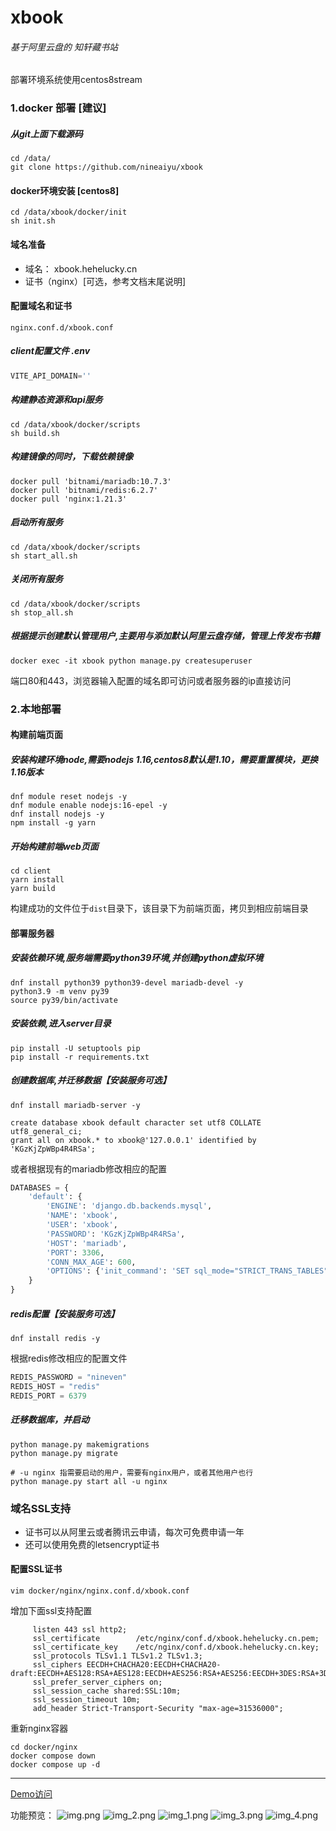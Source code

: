 # xbook
###### 基于阿里云盘的 知轩藏书站


部署环境系统使用centos8stream
### 1.docker 部署 [建议]

##### 从git上面下载源码
```
cd /data/
git clone https://github.com/nineaiyu/xbook
```

#### docker环境安装 [centos8]
```
cd /data/xbook/docker/init
sh init.sh
```
#### 域名准备
- 域名： xbook.hehelucky.cn
- 证书（nginx）[可选，参考文档末尾说明]

#### 配置域名和证书
```shell script
nginx.conf.d/xbook.conf
```


##### client配置文件 .env
```javascript
VITE_API_DOMAIN=''
```

#####  构建静态资源和api服务
```
cd /data/xbook/docker/scripts
sh build.sh
```
##### 构建镜像的同时，下载依赖镜像
```shell
docker pull 'bitnami/mariadb:10.7.3'
docker pull 'bitnami/redis:6.2.7'
docker pull 'nginx:1.21.3'
```

#####  启动所有服务
```
cd /data/xbook/docker/scripts
sh start_all.sh
```

#####  关闭所有服务
```
cd /data/xbook/docker/scripts
sh stop_all.sh
```

##### 根据提示创建默认管理用户,主要用与添加默认阿里云盘存储，管理上传发布书籍
```shell
docker exec -it xbook python manage.py createsuperuser
```

端口80和443，浏览器输入配置的域名即可访问或者服务器的ip直接访问

### 2.本地部署
#### 构建前端页面
##### 安装构建环境node,需要nodejs 1.16,centos8默认是1.10，需要重置模块，更换1.16版本
```shell
dnf module reset nodejs -y
dnf module enable nodejs:16-epel -y
dnf install nodejs -y
npm install -g yarn
```

##### 开始构建前端web页面
```shell
cd client
yarn install
yarn build
```
构建成功的文件位于```dist```目录下，该目录下为前端页面，拷贝到相应前端目录

#### 部署服务器
##### 安装依赖环境,服务端需要python39环境,并创建python虚拟环境
```shell
dnf install python39 python39-devel mariadb-devel -y
python3.9 -m venv py39
source py39/bin/activate
```

##### 安装依赖,进入server目录
```shell
pip install -U setuptools pip
pip install -r requirements.txt
```

##### 创建数据库,并迁移数据【安装服务可选】
```shell
dnf install mariadb-server -y
```
```mariadb
create database xbook default character set utf8 COLLATE utf8_general_ci;
grant all on xbook.* to xbook@'127.0.0.1' identified by 'KGzKjZpWBp4R4RSa';
```
或者根据现有的mariadb修改相应的配置
```python
DATABASES = {
    'default': {
        'ENGINE': 'django.db.backends.mysql',
        'NAME': 'xbook',
        'USER': 'xbook',
        'PASSWORD': 'KGzKjZpWBp4R4RSa',
        'HOST': 'mariadb',
        'PORT': 3306,
        'CONN_MAX_AGE': 600,
        'OPTIONS': {'init_command': 'SET sql_mode="STRICT_TRANS_TABLES"', 'charset': 'utf8mb4'}
    }
}
```

##### redis配置【安装服务可选】
```shell
dnf install redis -y
```
根据redis修改相应的配置文件
```python
REDIS_PASSWORD = "nineven"
REDIS_HOST = "redis"
REDIS_PORT = 6379
```

##### 迁移数据库，并启动
```shell
python manage.py makemigrations
python manage.py migrate

# -u nginx 指需要启动的用户，需要有nginx用户，或者其他用户也行
python manage.py start all -u nginx 
```


### 域名SSL支持
- 证书可以从阿里云或者腾讯云申请，每次可免费申请一年
- 还可以使用免费的letsencrypt证书

#### 配置SSL证书
```shell
vim docker/nginx/nginx.conf.d/xbook.conf
```
增加下面ssl支持配置
```shell
     listen 443 ssl http2;
     ssl_certificate        /etc/nginx/conf.d/xbook.hehelucky.cn.pem;
     ssl_certificate_key    /etc/nginx/conf.d/xbook.hehelucky.cn.key;
     ssl_protocols TLSv1.1 TLSv1.2 TLSv1.3;
     ssl_ciphers EECDH+CHACHA20:EECDH+CHACHA20-draft:EECDH+AES128:RSA+AES128:EECDH+AES256:RSA+AES256:EECDH+3DES:RSA+3DES:!MD5;
     ssl_prefer_server_ciphers on;
     ssl_session_cache shared:SSL:10m;
     ssl_session_timeout 10m;
     add_header Strict-Transport-Security "max-age=31536000";
```
重新nginx容器
```shell
cd docker/nginx
docker compose down
docker compose up -d
```
****
[Demo访问](https://xbook.heheshow.cn/)

功能预览：
![img.png](images/img.png)
![img_2.png](images/img_2.png)
![img_1.png](images/img_1.png)
![img_3.png](images/img_3.png)
![img_4.png](images/img_4.png)